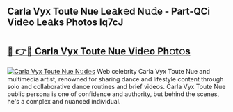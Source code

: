 ## Carla Vyx Toute Nue Le𝚊k𝚎d N𝚞𝚍e - Part-QCi Vid𝚎o Le𝚊ks Photos lq7cJ

# <h2><a href="http://fb0ohc.evod.top/?m=Carla+Vyx+Toute+Nue">🔗 👉🔴 Carla Vyx Toute Nue Vid𝚎o Ph𝚘t𝚘s</a></h2>

[![Carla Vyx Toute Nue N𝚞d𝚎s](https://i.imgur.com/8V9OHl7.gif)](http://fb0ohc.evod.top/?m=Carla+Vyx+Toute+Nue)
Web celebrity Carla Vyx Toute Nue and multimedia artist, renowned for sharing dance and lifestyle content through solo and collaborative dance routines and brief videos. Carla Vyx Toute Nue public persona is one of confidence and authority, but behind the scenes, he's a complex and nuanced individual. 
